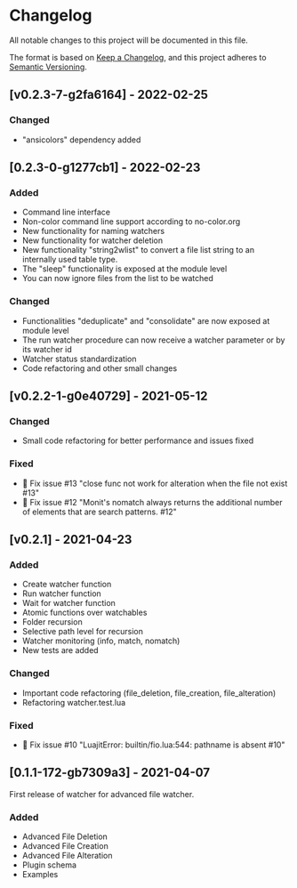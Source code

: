 # Changelog

All notable changes to this project will be documented in this file.

The format is based on [Keep a Changelog](https://keepachangelog.com/en/1.0.0/),
and this project adheres to [Semantic Versioning](https://semver.org/spec/v2.0.0.html).

## [v0.2.3-7-g2fa6164] - 2022-02-25

### Changed

- "ansicolors" dependency added

## [0.2.3-0-g1277cb1] - 2022-02-23

### Added

- Command line interface
- Non-color command line support according to no-color.org
- New functionality for naming watchers
- New functionality for watcher deletion
- New functionality "string2wlist" to convert a file list string to an internally used table type.
- The "sleep" functionality is exposed at the module level
- You can now ignore files from the list to be watched

### Changed

- Functionalities "deduplicate" and "consolidate" are now exposed at module level
- The run watcher procedure can now receive a watcher parameter or by its watcher id
- Watcher status standardization
- Code refactoring and other small changes

## [v0.2.2-1-g0e40729] - 2021-05-12

### Changed

- Small code refactoring for better performance and issues fixed

### Fixed

- :bug: Fix issue #13 "close func not work for alteration when the file not exist #13"
- :bug: Fix issue #12 "Monit's nomatch always returns the additional number of elements that are search patterns. #12"

## [v0.2.1] - 2021-04-23

### Added

- Create watcher function
- Run watcher function
- Wait for watcher function
- Atomic functions over watchables
- Folder recursion
- Selective path level for recursion
- Watcher monitoring (info, match, nomatch)
- New tests are added

### Changed

- Important code refactoring (file_deletion, file_creation, file_alteration)
- Refactoring watcher.test.lua

### Fixed

- :bug: Fix issue #10 "LuajitError: builtin/fio.lua:544: pathname is absent #10"

## [0.1.1-172-gb7309a3] - 2021-04-07

First release of watcher for advanced file watcher.

### Added

- Advanced File Deletion
- Advanced File Creation
- Advanced File Alteration
- Plugin schema
- Examples
